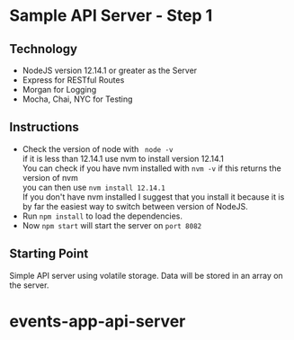 # Sample API Server - Step 1
## Technology
* NodeJS version 12.14.1 or greater as the Server
* Express for RESTful Routes
* Morgan for Logging
* Mocha, Chai, NYC for Testing  

## Instructions
* Check the version of node with ` node -v`  
if it is less than 12.14.1 use nvm to install version 12.14.1  
You can check if you have nvm installed with `nvm -v`  if this returns the version of nvm  
you can then use  `nvm install 12.14.1`  
If you don't have nvm installed I suggest that you install it because it is by far the easiest way to switch between version of NodeJS.  
* Run ` npm install ` to load the dependencies.  
* Now `npm start` will start the server on `port 8082`  

## Starting Point  
Simple API server using volatile storage. Data will be stored in an array on the server.
# events-app-api-server
